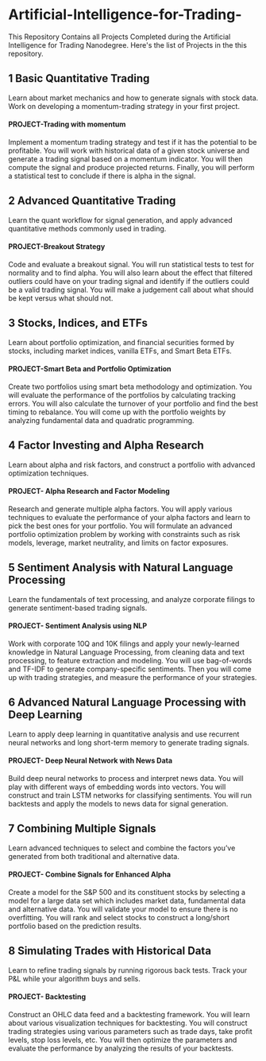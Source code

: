 # Artificial-Intelligence-for-Trading-
This Repository Contains all Projects Completed during the Artificial Intelligence for Trading  Nanodegree. Here's the list of Projects in the this repository.

## 1 Basic Quantitative Trading
Learn about market mechanics and how to generate signals with stock data. Work on developing a momentum-trading strategy in your first project.

#### PROJECT-Trading with momentum
Implement a momentum trading strategy and test if it has the potential to be profitable. You will work with historical data of a given stock universe and generate a trading signal based on a momentum indicator. You will then compute the signal and produce projected returns. Finally, you will perform a statistical test to conclude if there is alpha in the signal.



## 2 Advanced Quantitative Trading
Learn the quant workflow for signal generation, and apply advanced quantitative methods commonly used in trading.

#### PROJECT-Breakout Strategy
Code and evaluate a breakout signal. You will run statistical tests to test for normality and to find alpha. You will also learn about the effect that filtered outliers could have on your trading signal and identify if the outliers could be a valid trading signal. You will make a judgement call about what should be kept versus what should not.


## 3 Stocks, Indices, and ETFs
Learn about portfolio optimization, and financial securities formed by stocks, including market indices, vanilla ETFs, and Smart Beta ETFs.

#### PROJECT-Smart Beta and Portfolio Optimization
Create two portfolios using smart beta methodology and optimization. You will evaluate the performance of the portfolios by calculating tracking errors. You will also calculate the turnover of your portfolio and find the best timing to rebalance. You will come up with the portfolio weights by analyzing fundamental data and quadratic programming.


## 4 Factor Investing and Alpha Research
Learn about alpha and risk factors, and construct a portfolio with advanced optimization techniques.

#### PROJECT- Alpha Research and Factor Modeling
Research and generate multiple alpha factors. You will apply various techniques to evaluate the performance of your alpha factors and learn to pick the best ones for your portfolio. You will formulate an advanced portfolio optimization problem by working with constraints such as risk models, leverage, market neutrality, and limits on factor exposures.



## 5 Sentiment Analysis with Natural Language Processing
Learn the fundamentals of text processing, and analyze corporate filings to generate sentiment-based trading signals.

#### PROJECT- Sentiment Analysis using NLP
Work with corporate 10Q and 10K filings and apply your newly-learned knowledge in Natural Language Processing, from cleaning data and text processing, to feature extraction and modeling. You will use bag-of-words and TF-IDF to generate company-specific sentiments. Then you will come up with trading strategies, and measure the performance of your strategies.


## 6 Advanced Natural Language Processing with Deep Learning
Learn to apply deep learning in quantitative analysis and use recurrent neural networks and long short-term memory to generate trading signals.

#### PROJECT- Deep Neural Network with News Data
Build deep neural networks to process and interpret news data. You will play with different ways of embedding words into vectors. You will construct and train LSTM networks for classifying sentiments. You will run backtests and apply the models to news data for signal generation.


## 7 Combining Multiple Signals
Learn advanced techniques to select and combine the factors you’ve generated from both traditional and alternative data.

#### PROJECT- Combine Signals for Enhanced Alpha
Create a model for the S&P 500 and its constituent stocks by selecting a model for a large data set which includes market data, fundamental data and alternative data. You will validate your model to ensure there is no overfitting. You will rank and select stocks to construct a long/short portfolio based on the prediction results.

## 8 Simulating Trades with Historical Data
Learn to refine trading signals by running rigorous back tests. Track your P&L while your algorithm buys and sells.

#### PROJECT- Backtesting
Construct an OHLC data feed and a backtesting framework. You will learn about various visualization techniques for backtesting. You will construct trading strategies using various parameters such as trade days, take profit levels, stop loss levels, etc. You will then optimize the parameters and evaluate the performance by analyzing the results of your backtests.
